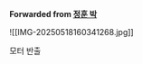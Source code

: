**Forwarded from [정훈 박](https://t.me/no_username_876740999)**

![[IMG-20250518160341268.jpg]]

모터 반출
